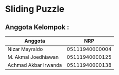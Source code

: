# Sliding Puzzle 

## Anggota Kelompok :
Anggota | NRP
--------|-------------
Nizar Mayraldo | 05111940000004
M. Akmal Joedhiawan | 05111940000125
Achmad Akbar Irwanda | 05111940000138
